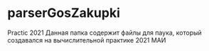 # parserGosZakupki
Practic 2021
Данная папка содержит файлы для паука, который создавался на вычислительной практике 2021 МАИ
